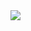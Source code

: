 <!DOCTYPE html>
<html>
  <head>
    <title>Hello, World!</title>
    <link rel="stylesheet" href="styles.css" />
  </head>
  <body>
<img src="https://media.tenor.com/HaT3sWGyKs4AAAAC/goku-warmup.gif"/>

  </body>
</html>
